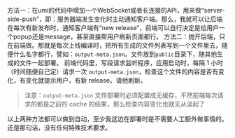 方法一：在umi的代码中增加一个WebSocket或者长连接的API，用来做“server-side-push”，即：服务器端发生变化时主动通知客户端。那么，我就可以让后端在每次有新发布时，通知客户端有“new release”，前端可以自行决定是给用户一个popup还是message，甚至直接帮用户刷新页面都行。
方法二：抛开后端，只在前端做。那就是每次上线编译时，把所有生成的文件列表写到一个文件里去，随便什么名字都行，譬如：`output-meta.json`。文件放到`public`目录下，随其他生成的文件一起部署。
前端代码里，写段请求监听程序，应用启动时，每隔 1 小时（时间随便自己定）请求一次 `output-meta.json`，检查这个文件的内容是否有变化，有变化就提示用户，有新 release。请他刷新。

> 注意：`output-meta.json` 文件部署时必须配置成无缓存，不然前端每次请求的都是之前的 cache 的结果，那么检查内容变化也就无从谈起了

以上两种方法都可以做到自动，至少我这边在部署时是不需要人工额外做事情的。还是那句话，没有任何特殊技术要求。
